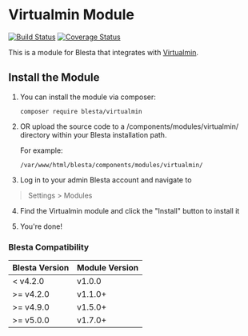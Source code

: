 # Virtualmin Module

[![Build Status](https://travis-ci.org/blesta/module-virtualmin.svg?branch=master)](https://travis-ci.org/blesta/module-virtualmin) [![Coverage Status](https://coveralls.io/repos/github/blesta/module-virtualmin/badge.svg?branch=master)](https://coveralls.io/github/blesta/module-virtualmin?branch=master)

This is a module for Blesta that integrates with [Virtualmin](https://www.virtualmin.com/).

## Install the Module

1. You can install the module via composer:

    ```
    composer require blesta/virtualmin
    ```

2. OR upload the source code to a /components/modules/virtualmin/ directory within
your Blesta installation path.

    For example:

    ```
    /var/www/html/blesta/components/modules/virtualmin/
    ```

3. Log in to your admin Blesta account and navigate to
> Settings > Modules

4. Find the Virtualmin module and click the "Install" button to install it

5. You're done!

### Blesta Compatibility

|Blesta Version|Module Version|
|--------------|--------------|
|< v4.2.0|v1.0.0|
|>= v4.2.0|v1.1.0+|
|>= v4.9.0|v1.5.0+|
|>= v5.0.0|v1.7.0+|
